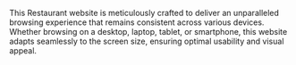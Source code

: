 This Restaurant website is meticulously crafted to deliver an unparalleled browsing experience that remains consistent across various devices. Whether browsing on a desktop, laptop, tablet, or smartphone, this website adapts seamlessly to the screen size, ensuring optimal usability and visual appeal.